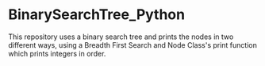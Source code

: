# BinarySearchTree_Python
This repository uses a binary search tree and prints the nodes in two different ways, using a Breadth First Search and Node Class's print function which prints integers in order. 
